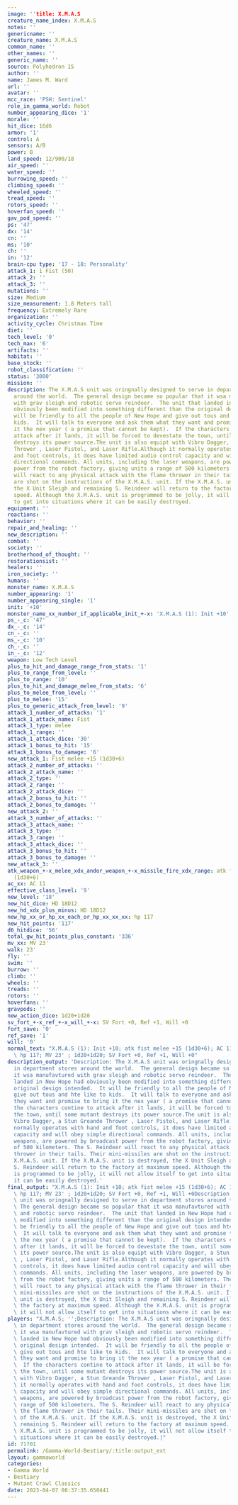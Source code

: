 ```yaml
---
image: ''title: X.M.A.S
creature_name_index: X.M.A.S
notes: ''
genericname: ''
creature_name: X.M.A.S
common_name: ''
other_names: ''
generic_name: ''
source: Polyhedron 15
author: ''
name: James M. Ward
url: ''
avatar: ''
mcc_race: 'PSH: Sentinel'
role_in_gamma_world: Robot
number_appearing_dice: '1'
morale: ''
hit_dice: 16d6
armor: '1'
control: A
sensors: A/B
power: B
land_speed: 12/900/18
air_speed: ''
water_speed: ''
burrowing_speed: ''
climbing_speed: ''
wheeled_speed: ''
tread_speed: ''
rotors_speed: ''
hoverfan_speed: ''
gav_pod_speed: ''
ps: '47'
dx: '14'
cn: ''
ms: '10'
ch: ''
in: '12'
brain-cpu type: '17 - 18: Personality'
attack_1: 1 Fist (50)
attack_2: ''
attack_3: ''
mutations: ''
size: Medium
size_measurement: 1.8 Meters tall
frequency: Extremely Rare
organization: ''
activity_cycle: Christmas Time
diet: ''
tech_level: '0'
tech_max: '6'
artifacts: ''
habitat: ''
base_stock: ''
robot_classification: ''
status: '3000'
mission: ''
description: The X.M.A.S unit was oringnally designed to serve in department stores
  around the world.  The general design became so popular that it wsa manufavtured
  with grav sleigh and robotic servo reindeer.  The unit that landed in New Hope had
  obviously been modified into something different than the original design intended.  It
  will be friendly to all the people of New Hope and give out tous and hte like to
  kids.  It will talk to everyone and ask them what they want and promise to bring
  it the nex year ( a promise that cannot be kept).  If the characters contine to
  attack after it lands, it will be forced to devestate the town, until some mutant
  destroys its power source.The unit is also equipt with Vibro Dagger, a Stun Greande
  Thrower , Laser Pistol, and Laser Rifle.Although it normally operates with hand
  and foot controls, it does have limited audio control capacity and will obey simple
  directional commands. All units, including the laser weapons, are powered by broadcast
  power from the robot factory, giving units a range of 500 kilometers. The S. Reindeer
  will react to any physical attack with the flame thrower in their tails. Their mini-missiles
  are shot on the instructions of the X.M.A.S. unit. If the X.M.A.S. unit is destroyed,
  the X Unit Sleigh and remaining S. Reindeer will return to the factory at maximum
  speed. Although the X.M.A.S. unit is programmed to be jolly, it will not allow itself
  to get into situations where it can be easily destroyed.
equipment: ''
reactions: ''
behavior: ''
repair_and_healing: ''
new_description: ''
combat: ''
society: ''
brotherhood_of_thought: ''
restorationsist: ''
healers: ''
iron_society: ''
humans: ''
monster_name: X.M.A.S
number_appearing: '1'
number_appearing_single: '1'
init: '+10'
monster_name_xx_number_if_applicable_init_+-x: 'X.M.A.S (1): Init +10'
ps_-_c: '47'
dx_-_c: '14'
cn_-_c: ''
ms_-_c: '10'
ch_-_c: ''
in_-_c: '12'
weapon: Low Tech Level
plus_to_hit_and_damage_range_from_stats: '1'
plus_to_range_from_level: ''
plus_to_range: '10'
plus_to_hit_and_damage_melee_from_stats: '6'
plus_to_melee_from_level: ''
plus_to_melee: '15'
plus_to_generic_attack_from_level: '9'
attack_1_number_of_attacks: '1'
attack_1_attack_name: Fist
attack_1_type: melee
attack_1_range: ''
attack_1_attack_dice: '30'
attack_1_bonus_to_hit: '15'
attack_1_bonus_to_damage: '6'
new_attack_1: Fist melee +15 (1d30+6)
attack_2_number_of_attacks: ''
attack_2_attack_name: ''
attack_2_type: ''
attack_2_range: ''
attack_2_attack_dice: ''
attack_2_bonus_to_hit: ''
attack_2_bonus_to_damage: ''
new_attack_2: ''
attack_3_number_of_attacks: ''
attack_3_attack_name: ''
attack_3_type: ''
attack_3_range: ''
attack_3_attack_dice: ''
attack_3_bonus_to_hit: ''
attack_3_bonus_to_damage: ''
new_attack_3: ''
atk_weapon_+-x_melee_xdx_andor_weapon_+-x_missile_fire_xdx_range: atk fist melee +15
  (1d30+6)
ac_xx: AC 11
effective_class_level: '9'
new_level: '18'
new_hit_dice: HD 18D12
new_hd_xdx_plus_minus: HD 18D12
new_hp_xx_or_hp_xx_each_or_hp_xx_xx_xx: hp 117
new_hit_points: '117'
d6_hitdice: '56'
total_gw_hit_points_plus_constant: '336'
mv_xx: MV 23'
walk: 23'
fly: ''
swim: ''
burrow: ''
climb: ''
wheels: ''
treads: ''
rotors: ''
hoverfans: ''
gravpods: ''
new_action_dice: 1d20+1d20
sv_fort_+-x_ref_+-x_will_+-x: SV Fort +0, Ref +1, Will +0
fort_save: '0'
ref_save: '1'
will: '0'
normal_text: "X.M.A.S (1): Init +10; atk fist melee +15 (1d30+6); AC 11; HD 18D12\
  \ hp 117; MV 23' ; 1d20+1d20; SV Fort +0, Ref +1, Will +0"
description_output: 'Description: The X.M.A.S unit was oringnally designed to serve
  in department stores around the world.  The general design became so popular that
  it wsa manufavtured with grav sleigh and robotic servo reindeer.  The unit that
  landed in New Hope had obviously been modified into something different than the
  original design intended.  It will be friendly to all the people of New Hope and
  give out tous and hte like to kids.  It will talk to everyone and ask them what
  they want and promise to bring it the nex year ( a promise that cannot be kept).  If
  the characters contine to attack after it lands, it will be forced to devestate
  the town, until some mutant destroys its power source.The unit is also equipt with
  Vibro Dagger, a Stun Greande Thrower , Laser Pistol, and Laser Rifle.Although it
  normally operates with hand and foot controls, it does have limited audio control
  capacity and will obey simple directional commands. All units, including the laser
  weapons, are powered by broadcast power from the robot factory, giving units a range
  of 500 kilometers. The S. Reindeer will react to any physical attack with the flame
  thrower in their tails. Their mini-missiles are shot on the instructions of the
  X.M.A.S. unit. If the X.M.A.S. unit is destroyed, the X Unit Sleigh and remaining
  S. Reindeer will return to the factory at maximum speed. Although the X.M.A.S. unit
  is programmed to be jolly, it will not allow itself to get into situations where
  it can be easily destroyed.'
final_output: "X.M.A.S (1): Init +10; atk fist melee +15 (1d30+6); AC 11; HD 18D12\
  \ hp 117; MV 23' ; 1d20+1d20; SV Fort +0, Ref +1, Will +0Description: The X.M.A.S\
  \ unit was oringnally designed to serve in department stores around the world. \
  \ The general design became so popular that it wsa manufavtured with grav sleigh\
  \ and robotic servo reindeer.  The unit that landed in New Hope had obviously been\
  \ modified into something different than the original design intended.  It will\
  \ be friendly to all the people of New Hope and give out tous and hte like to kids.\
  \  It will talk to everyone and ask them what they want and promise to bring it\
  \ the nex year ( a promise that cannot be kept).  If the characters contine to attack\
  \ after it lands, it will be forced to devestate the town, until some mutant destroys\
  \ its power source.The unit is also equipt with Vibro Dagger, a Stun Greande Thrower\
  \ , Laser Pistol, and Laser Rifle.Although it normally operates with hand and foot\
  \ controls, it does have limited audio control capacity and will obey simple directional\
  \ commands. All units, including the laser weapons, are powered by broadcast power\
  \ from the robot factory, giving units a range of 500 kilometers. The S. Reindeer\
  \ will react to any physical attack with the flame thrower in their tails. Their\
  \ mini-missiles are shot on the instructions of the X.M.A.S. unit. If the X.M.A.S.\
  \ unit is destroyed, the X Unit Sleigh and remaining S. Reindeer will return to\
  \ the factory at maximum speed. Although the X.M.A.S. unit is programmed to be jolly,\
  \ it will not allow itself to get into situations where it can be easily destroyed."
players: "X.M.A.S; '';Description: The X.M.A.S unit was oringnally designed to serve\
  \ in department stores around the world.  The general design became so popular that\
  \ it wsa manufavtured with grav sleigh and robotic servo reindeer.  The unit that\
  \ landed in New Hope had obviously been modified into something different than the\
  \ original design intended.  It will be friendly to all the people of New Hope and\
  \ give out tous and hte like to kids.  It will talk to everyone and ask them what\
  \ they want and promise to bring it the nex year ( a promise that cannot be kept).\
  \  If the characters contine to attack after it lands, it will be forced to devestate\
  \ the town, until some mutant destroys its power source.The unit is also equipt\
  \ with Vibro Dagger, a Stun Greande Thrower , Laser Pistol, and Laser Rifle.Although\
  \ it normally operates with hand and foot controls, it does have limited audio control\
  \ capacity and will obey simple directional commands. All units, including the laser\
  \ weapons, are powered by broadcast power from the robot factory, giving units a\
  \ range of 500 kilometers. The S. Reindeer will react to any physical attack with\
  \ the flame thrower in their tails. Their mini-missiles are shot on the instructions\
  \ of the X.M.A.S. unit. If the X.M.A.S. unit is destroyed, the X Unit Sleigh and\
  \ remaining S. Reindeer will return to the factory at maximum speed. Although the\
  \ X.M.A.S. unit is programmed to be jolly, it will not allow itself to get into\
  \ situations where it can be easily destroyed.|"
id: 71701
permalink: /Gamma-World-Bestiary/:title:output_ext
layout: gammaworld
categories:
- Gamma World
- Bestiary
- Mutant Crawl Classics
date: 2023-04-07 08:37:35.650441
---
```

